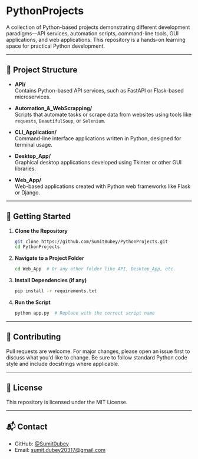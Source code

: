
# PythonProjects

A collection of Python-based projects demonstrating different development paradigms—API services, automation scripts, command-line tools, GUI applications, and web applications. This repository is a hands-on learning space for practical Python development.

---

## 📁 Project Structure

- **API/**  
  Contains Python-based API services, such as FastAPI or Flask-based microservices.

- **Automation_&_WebScrapping/**  
  Scripts that automate tasks or scrape data from websites using tools like `requests`, `BeautifulSoup`, or `Selenium`.

- **CLI_Application/**  
  Command-line interface applications written in Python, designed for terminal usage.

- **Desktop_App/**  
  Graphical desktop applications developed using Tkinter or other GUI libraries.

- **Web_App/**  
  Web-based applications created with Python web frameworks like Flask or Django.

---

## 🚀 Getting Started

1. **Clone the Repository**
   ```bash
   git clone https://github.com/Sumit0ubey/PythonProjects.git
   cd PythonProjects
   ```

2. **Navigate to a Project Folder**
   ```bash
   cd Web_App  # Or any other folder like API, Desktop_App, etc.
   ```

3. **Install Dependencies (if any)**
   ```bash
   pip install -r requirements.txt
   ```

4. **Run the Script**
   ```bash
   python app.py  # Replace with the correct script name
   ```

---

## 🤝 Contributing

Pull requests are welcome. For major changes, please open an issue first to discuss what you'd like to change. Be sure to follow standard Python code style and include docstrings where applicable.

---

## 📜 License

This repository is licensed under the MIT License.

---

## 📬 Contact

- GitHub: [@Sumit0ubey](https://github.com/Sumit0ubey)
- Email: [sumit.dubey20317@gmail.com](mailto:sumit.dubey20317@gmail.com)
